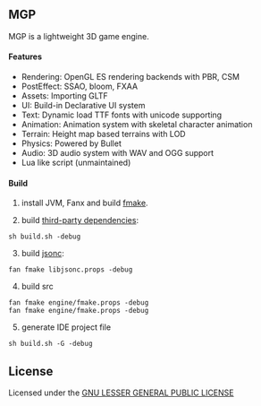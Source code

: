 
## MGP

MGP is a lightweight 3D game engine.


#### Features

- Rendering: OpenGL ES rendering backends with PBR, CSM
- PostEffect: SSAO, bloom, FXAA
- Assets: Importing GLTF
- UI: Build-in Declarative UI system
- Text: Dynamic load TTF fonts with unicode supporting
- Animation: Animation system with skeletal character animation
- Terrain: Height map based terrains with LOD
- Physics: Powered by Bullet
- Audio: 3D audio system with WAV and OGG support
- Lua like script (unmaintained)

#### Build

1. install JVM, Fanx and build [fmake](https://github.com/chunquedong/fmake).

2. build [third-party dependencies](https://gitee.com/chunquedong/third-party):
```
sh build.sh -debug
```
3. build [jsonc](https://github.com/chunquedong/jsonc):
```
fan fmake libjsonc.props -debug
```
4. build src
```
fan fmake engine/fmake.props -debug
fan fmake engine/fmake.props -debug
```
5. generate IDE project file
```
sh build.sh -G -debug
```


## License
Licensed under the [GNU LESSER GENERAL PUBLIC LICENSE](https://www.gnu.org/licenses/lgpl.html)
